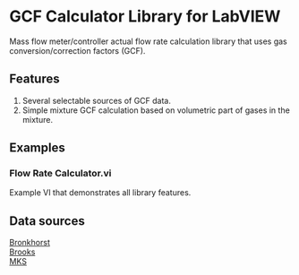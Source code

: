 # GCF Calculator Library for LabVIEW
Mass flow meter/controller actual flow rate calculation library that uses gas conversion/correction factors (GCF).

## Features
1. Several selectable sources of GCF data. 
2. Simple mixture GCF calculation based on volumetric part of gases in the mixture.  

## Examples
### Flow Rate Calculator.vi
Example VI that demonstrates all library features.

## Data sources
[Bronkhorst](https://www.bronkhorst.com/getmedia/4f45d04f-4704-424f-8172-0bfb95d93d6a/917001manual_mass_flow_pressure_meters_controllers.pdf)  
[Brooks](https://www.brooksinstrument.com/~/media/brooks/documentation/products/mass-flow-controllers/elastomer%20sealed/5800e-i/mass-flow-controller-installation-manual-5850e.pdf)  
[MKS](https://www.mksinst.com/n/gas-correction-factors-for-thermal-based-mass-flow-controllers)